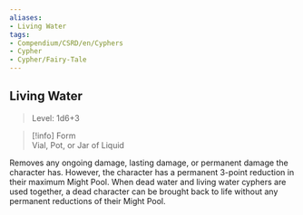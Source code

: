 ```yaml
---
aliases:
- Living Water
tags:
- Compendium/CSRD/en/Cyphers
- Cypher
- Cypher/Fairy-Tale
---
```


  
## Living Water  
>Level: 1d6+3  
  
>[!info] Form  
>Vial, Pot, or Jar of Liquid
  
Removes any ongoing damage, lasting damage, or permanent damage the character has. However, the character has a permanent 3-point reduction in their maximum Might Pool. When dead water and living water cyphers are used together, a dead character can be brought back to life without any permanent reductions of their Might Pool.